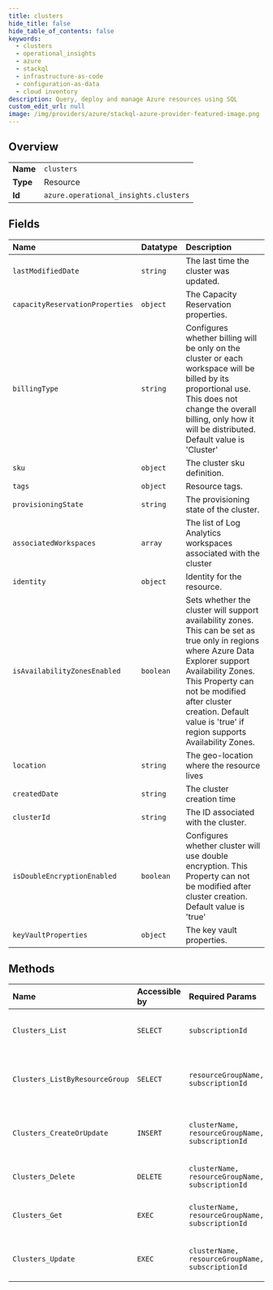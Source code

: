 ```yaml
---
title: clusters
hide_title: false
hide_table_of_contents: false
keywords:
  - clusters
  - operational_insights
  - azure    
  - stackql
  - infrastructure-as-code
  - configuration-as-data
  - cloud inventory
description: Query, deploy and manage Azure resources using SQL
custom_edit_url: null
image: /img/providers/azure/stackql-azure-provider-featured-image.png
---
```

  
    

## Overview
<table><tbody>
<tr><td><b>Name</b></td><td><code>clusters</code></td></tr>
<tr><td><b>Type</b></td><td>Resource</td></tr>
<tr><td><b>Id</b></td><td><code>azure.operational_insights.clusters</code></td></tr>
</tbody></table>

## Fields
| Name | Datatype | Description |
|:-----|:---------|:------------|
| `lastModifiedDate` | `string` | The last time the cluster was updated. |
| `capacityReservationProperties` | `object` | The Capacity Reservation properties. |
| `billingType` | `string` | Configures whether billing will be only on the cluster or each workspace will be billed by its proportional use. This does not change the overall billing, only how it will be distributed. Default value is 'Cluster' |
| `sku` | `object` | The cluster sku definition. |
| `tags` | `object` | Resource tags. |
| `provisioningState` | `string` | The provisioning state of the cluster. |
| `associatedWorkspaces` | `array` | The list of Log Analytics workspaces associated with the cluster |
| `identity` | `object` | Identity for the resource. |
| `isAvailabilityZonesEnabled` | `boolean` | Sets whether the cluster will support availability zones. This can be set as true only in regions where Azure Data Explorer support Availability Zones. This Property can not be modified after cluster creation. Default value is 'true' if region supports Availability Zones. |
| `location` | `string` | The geo-location where the resource lives |
| `createdDate` | `string` | The cluster creation time |
| `clusterId` | `string` | The ID associated with the cluster. |
| `isDoubleEncryptionEnabled` | `boolean` | Configures whether cluster will use double encryption. This Property can not be modified after cluster creation. Default value is 'true' |
| `keyVaultProperties` | `object` | The key vault properties. |
## Methods
| Name | Accessible by | Required Params | Description |
|:-----|:--------------|:----------------|:------------|
| `Clusters_List` | `SELECT` | `subscriptionId` | Gets the Log Analytics clusters in a subscription. |
| `Clusters_ListByResourceGroup` | `SELECT` | `resourceGroupName, subscriptionId` | Gets Log Analytics clusters in a resource group. |
| `Clusters_CreateOrUpdate` | `INSERT` | `clusterName, resourceGroupName, subscriptionId` | Create or update a Log Analytics cluster. |
| `Clusters_Delete` | `DELETE` | `clusterName, resourceGroupName, subscriptionId` | Deletes a cluster instance. |
| `Clusters_Get` | `EXEC` | `clusterName, resourceGroupName, subscriptionId` | Gets a Log Analytics cluster instance. |
| `Clusters_Update` | `EXEC` | `clusterName, resourceGroupName, subscriptionId` | Updates a Log Analytics cluster. |
